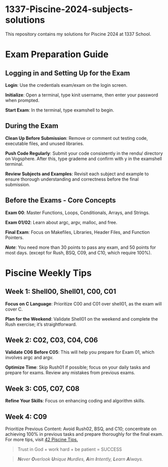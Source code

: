 # 1337-Piscine-2024-subjects-solutions
This repository contains my solutions for Piscine 2024 at 1337 School.

# Exam Preparation Guide

## Logging in and Setting Up for the Exam
__Login__: Use the credentials exam/exam on the login screen.

__Initialize__: Open a terminal, type kinit username, then enter your password when prompted.

__Start Exam__: In the terminal, type examshell to begin.
## During the Exam

**Clean Up Before Submission**: Remove or comment out testing code, executable files, and unused libraries.

**Push Code Regularly**: Submit your code consistently in the rendu/ directory on Vogsphere. After this, type grademe and confirm with y in the examshell terminal.

**Review Subjects and Examples**: Revisit each subject and example to ensure thorough understanding and correctness before the final submission.
## Before the Exams - Core Concepts

**Exam 00**: Master Functions, Loops, Conditionals, Arrays, and Strings.

**Exam 01/02**: Learn about argc, argv, malloc, and free.

**Final Exam**: Focus on Makefiles, Libraries, Header Files, and Function Pointers.

**_Note_**: You need more than 30 points to pass any exam, and 50 points for most days. (except for Rush, BSQ, C09, and C10, which require 100%).

# Piscine Weekly Tips

## Week 1: Shell00, Shell01, C00, C01

**Focus on C Language**: Prioritize C00 and C01 over shell01, as the exam will cover C.

**Plan for the Weekend**: Validate Shell01 on the weekend and complete the Rush exercise; it’s straightforward.

## Week 2: C02, C03, C04, C06

**Validate C06 Before C05**: This will help you prepare for Exam 01, which involves argc and argv.

**Optimize Time**: Skip Rush01 if possible; focus on your daily tasks and prepare for exams. Review any mistakes from previous exams.

## Week 3: C05, C07, C08

**Refine Your Skills**: Focus on enhancing coding and algorithm skills.

## Week 4: C09
Prioritize Previous Content: Avoid Rush02, BSQ, and C10; concentrate on achieving 100% in previous tasks and prepare thoroughly for the final exam.
For more tips, visit [42 Piscine Tips.
](https://www.42.us.org/top-21-tips-surviving-42-piscine-basic-training/)
> Trust in God + work hard + be patient = SUCCESS

> _**N**ever **O**verlook **U**nique **H**urdles, **A**im **I**ntently, **L**earn **A**lways._
